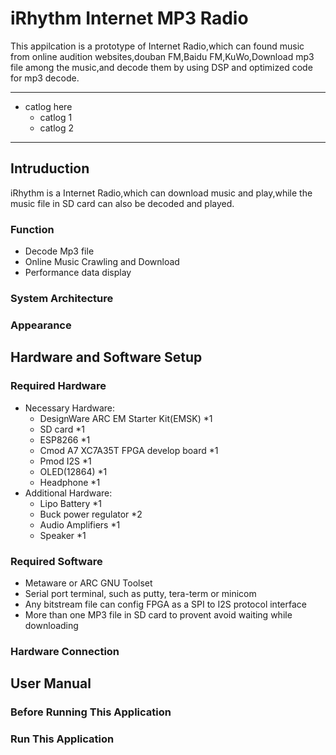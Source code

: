 # iRhythm Internet MP3 Radio

This appilcation is a prototype of Internet Radio,which can found music from online audition websites,douban FM,Baidu FM,KuWo,Download mp3 file among the music,and decode them by using DSP and optimized code for mp3 decode.

-----------------------------------------

* catlog here
    - catlog 1
    - catlog 2


-------------------------------

## Intruduction
iRhythm is a Internet Radio,which can download music and play,while the music file in SD card can also be decoded and played.

### Function
* Decode Mp3 file 
* Online Music Crawling and Download
* Performance data display

### System Architecture

### Appearance


## Hardware and Software Setup

### Required Hardware
* Necessary Hardware:
    - DesignWare ARC EM Starter Kit(EMSK)        *1
    - SD card                                    *1
    - ESP8266                                    *1
    - Cmod A7 XC7A35T FPGA develop board         *1
    - Pmod I2S                                   *1
    - OLED(12864)                                *1
    - Headphone                                  *1
* Additional Hardware:
    - Lipo Battery                               *1
    - Buck power regulator                       *2
    - Audio Amplifiers                           *1
    - Speaker                                    *1


### Required Software
* Metaware or ARC GNU Toolset
* Serial port terminal, such as putty, tera-term or minicom
* Any bitstream file can config FPGA as a SPI to I2S protocol interface
* More than one MP3 file in SD card to provent avoid waiting while downloading

### Hardware Connection

## User Manual

### Before Running This Application

### Run This Application





